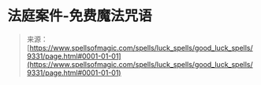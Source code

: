 <!--yml

category: 未分类

date: 2024-06-12 18:45:20

-->

# 法庭案件-免费魔法咒语

> 来源：[https://www.spellsofmagic.com/spells/luck_spells/good_luck_spells/9331/page.html#0001-01-01](https://www.spellsofmagic.com/spells/luck_spells/good_luck_spells/9331/page.html#0001-01-01)
